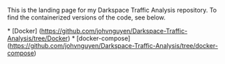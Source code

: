 This is the landing page for my Darkspace Traffic Analysis repository. To find the containerized versions of the code, see below.

\* [Docker] (https://github.com/johvnguyen/Darkspace-Traffic-Analysis/tree/Docker)
\* [docker-compose] (https://github.com/johvnguyen/Darkspace-Traffic-Analysis/tree/docker-compose)